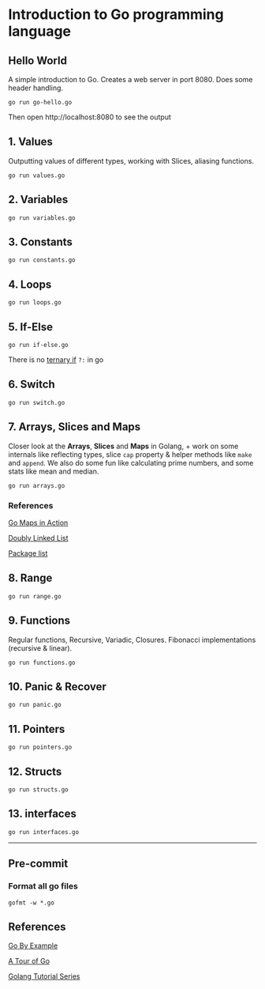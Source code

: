 # Introduction to Go programming language

## Hello World

A simple introduction to Go. Creates a web server in port 8080. Does some header handling.

`go run go-hello.go`

Then open http://localhost:8080 to see the output

## 1. Values

Outputting values of different types, working with Slices, aliasing functions.

`go run values.go`

## 2. Variables

`go run variables.go`

## 3. Constants

`go run constants.go`

## 4. Loops

`go run loops.go`

## 5. If-Else

`go run if-else.go`

There is no [ternary if](https://en.wikipedia.org/wiki/%3F:) `?:` in go

## 6. Switch

`go run switch.go`

## 7. Arrays, Slices and Maps

Closer look at the **Arrays**, **Slices** and **Maps** in Golang, + work on some internals like reflecting types,
slice `cap` property & helper methods like `make` and `append`.
We also do some fun like calculating prime numbers, and some stats like mean and median.

`go run arrays.go`

### References

[Go Maps in Action](https://blog.golang.org/go-maps-in-action)

[Doubly Linked List](https://en.wikipedia.org/wiki/Doubly_linked_list)

[Package list](https://golang.org/pkg/container/list/)

## 8. Range

`go run range.go`

## 9. Functions

Regular functions, Recursive, Variadic, Closures. Fibonacci implementations (recursive & linear).
 
`go run functions.go`

## 10. Panic & Recover

`go run panic.go`

## 11. Pointers

`go run pointers.go`

## 12. Structs

`go run structs.go`

## 13. interfaces

`go run interfaces.go`

---

## Pre-commit

### Format all go files
`gofmt -w *.go`

## References

[Go By Example](https://www.gobyexample.com)

[A Tour of Go](https://tour.golang.org/welcome/1)

[Golang Tutorial Series](https://golangbot.com/learn-golang-series/)
